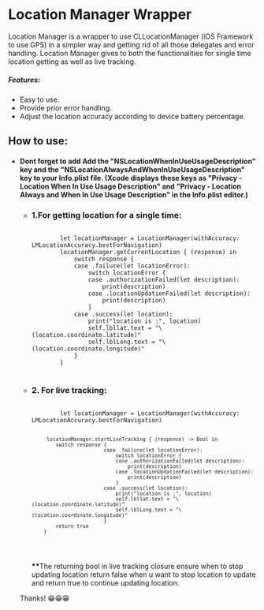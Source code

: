 # Location Manager Wrapper

Location Manager is a wrapper to use CLLocationManager (iOS Framework to use GPS) in a simpler way and getting
rid of all those delegates and error handling. Location Manager gives to both the functionalities for single time location getting as well as live tracking.
<h5> Features: </h5>
<ul>
        <li>Easy to use.</li>
        <li>Provide prior error handling.</li>
        <li>Adjust the location accuracy according to device battery percentage.</li>
        </ul>

<h2>How to use:</h2>
<ul>
<li><h4>Dont forget to add Add the "NSLocationWhenInUseUsageDescription" key and the "NSLocationAlwaysAndWhenInUseUsageDescription" key to your Info.plist file. (Xcode displays these keys as "Privacy - Location When In Use Usage Description" and "Privacy - Location Always and When In Use Usage Description" in the Info.plist editor.)</h4></li>
<ul>
<li><h3>1.For getting location for a single time: </h3>
<pre>
<code>
        let locationManager = LocationManager(withAccuracy: LMLocationAccuracy.bestForNavigation)
        locationManager.getCurrentLocation { (response) in
            switch response {
            case .failure(let locationError):
                switch locationError {
                case .authorizationFailed(let description):
                    print(description)
                case .locationUpdationFailed(let description):
                    print(description)
                }
            case .success(let location):
                print("location is :", location)
                self.lbllat.text = "\(location.coordinate.latitude)"
                self.lblLong.text = "\(location.coordinate.longitude)"
            }
        }
</code> 
</pre>
    </li>
<li> <h3> 2. For live tracking: </h3>
<pre>
<code>
        let locationManager = LocationManager(withAccuracy: LMLocationAccuracy.bestForNavigation)
        
         locationManager.startLiveTracking { (response) -> Bool in
            switch response {
                            case .failure(let locationError):
                                switch locationError {
                                case .authorizationFailed(let description):
                                    print(description)
                                case .locationUpdationFailed(let description):
                                    print(description)
                                }
                            case .success(let location):
                                print("location is :", location)
                                self.lbllat.text = "\(location.coordinate.latitude)"
                                self.lblLong.text = "\(location.coordinate.longitude)"
                            }
            return true  
        }
</code>
</pre>
<p><b>**</b>The returning bool in live tracking closure ensure when to stop updating location return false when u want to stop location to update and return true to continue updating location.</p>
</li>
</ul>
        Thanks! 😁😁😁
